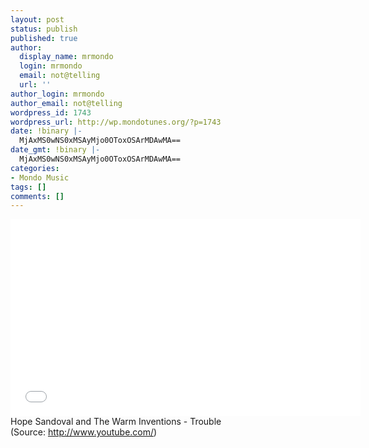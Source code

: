 ```yaml
---
layout: post
status: publish
published: true
author:
  display_name: mrmondo
  login: mrmondo
  email: not@telling
  url: ''
author_login: mrmondo
author_email: not@telling
wordpress_id: 1743
wordpress_url: http://wp.mondotunes.org/?p=1743
date: !binary |-
  MjAxMS0wNS0xMSAyMjo0OToxOSArMDAwMA==
date_gmt: !binary |-
  MjAxMS0wNS0xMSAyMjo0OToxOSArMDAwMA==
categories:
- Mondo Music
tags: []
comments: []
---
```

<iframe width="560" height="315" src="//www.youtube.com/embed/ldCtRxALvyY" frameborder="0"> </iframe>
Hope Sandoval and The Warm Inventions - Trouble
<div class="attribution">(<span>Source:</span> <a href="http://www.youtube.com/">http://www.youtube.com/</a>)</div>
